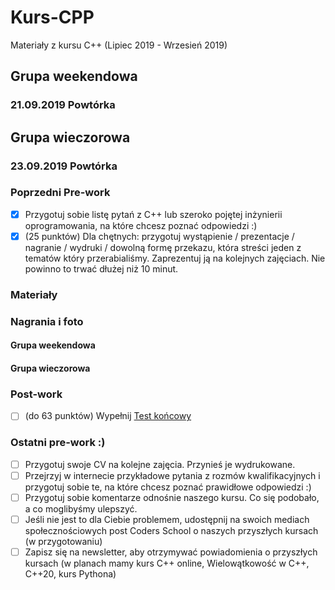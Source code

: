 # Kurs-CPP

Materiały z kursu C++ (Lipiec 2019 - Wrzesień 2019)

## Grupa weekendowa

### 21.09.2019 Powtórka

## Grupa wieczorowa

### 23.09.2019 Powtórka

### Poprzedni Pre-work

- [x] Przygotuj sobie listę pytań z C++ lub szeroko pojętej inżynierii oprogramowania, na które chcesz poznać odpowiedzi :)
- [x] (25 punktów) Dla chętnych: przygotuj wystąpienie / prezentacje / nagranie / wydruki / dowolną formę przekazu, która streści jeden z tematów który przerabialiśmy. Zaprezentuj ją na kolejnych zajęciach. Nie powinno to trwać dłużej niż 10 minut.

### Materiały

### Nagrania i foto

#### Grupa weekendowa
  
#### Grupa wieczorowa

### Post-work

- [ ] (do 63 punktów) Wypełnij [Test końcowy](https://forms.gle/FxJ3b4qyFF8B1dNb9)

### Ostatni pre-work :)

- [ ] Przygotuj swoje CV na kolejne zajęcia. Przynieś je wydrukowane.
- [ ] Przejrzyj w internecie przykładowe pytania z rozmów kwalifikacyjnych i przygotuj sobie te, na które chcesz poznać prawidłowe odpowiedzi :)
- [ ] Przygotuj sobie komentarze odnośnie naszego kursu. Co się podobało, a co moglibyśmy ulepszyć.
- [ ] Jeśli nie jest to dla Ciebie problemem, udostępnij na swoich mediach społecznościowych post Coders School o naszych przyszłych kursach (w przygotowaniu)
- [ ] Zapisz się na newsletter, aby otrzymywać powiadomienia o przyszłych kursach (w planach mamy kurs C++ online, Wielowątkowość w C++, C++20, kurs Pythona)
